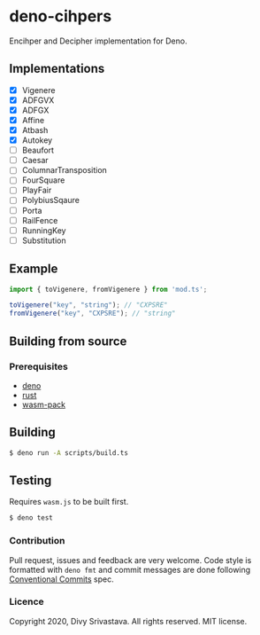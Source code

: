 # deno-cihpers

Encihper and Decipher implementation for Deno.

## Implementations

- [x] Vigenere
- [x] ADFGVX
- [x] ADFGX
- [x] Affine
- [x] Atbash
- [x] Autokey
- [ ] Beaufort
- [ ] Caesar
- [ ] ColumnarTransposition
- [ ] FourSquare
- [ ] PlayFair
- [ ] PolybiusSqaure
- [ ] Porta
- [ ] RailFence
- [ ] RunningKey
- [ ] Substitution

## Example

```typescript
import { toVigenere, fromVigenere } from 'mod.ts';

toVigenere("key", "string"); // "CXPSRE"
fromVigenere("key", "CXPSRE"); // "string"
```

## Building from source

### Prerequisites

- [deno](https://deno.land/)
- [rust](https://www.rust-lang.org/)
- [wasm-pack](https://rustwasm.github.io/wasm-pack/)

## Building
```bash
$ deno run -A scripts/build.ts
```

## Testing

Requires `wasm.js` to be built first.

```bash
$ deno test
```

### Contribution

Pull request, issues and feedback are very welcome. Code style is formatted with `deno fmt` and commit messages are done following [Conventional Commits](https://www.conventionalcommits.org/en/v1.0.0/) spec.

### Licence

Copyright 2020, Divy Srivastava. All rights reserved. MIT license.
